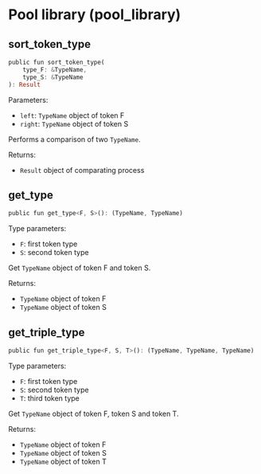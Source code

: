 # Pool library (pool_library)

## sort_token_type

```rust
public fun sort_token_type(
    type_F: &TypeName,
    type_S: &TypeName
): Result
```

Parameters:

-   `left`: `TypeName` object of token F
-   `right`: `TypeName` object of token S

Performs a comparison of two `TypeName`.

Returns:

-   `Result` object of comparating process

## get_type

```rust
public fun get_type<F, S>(): (TypeName, TypeName)
```

Type parameters:

-   `F`: first token type
-   `S`: second token type

Get `TypeName` object of token F and token S.

Returns:

-   `TypeName` object of token F
-   `TypeName` object of token S

## get_triple_type

```rust
public fun get_triple_type<F, S, T>(): (TypeName, TypeName, TypeName)
```

Type parameters:

-   `F`: first token type
-   `S`: second token type
-   `T`: third token type

Get `TypeName` object of token F, token S and token T.

Returns:

-   `TypeName` object of token F
-   `TypeName` object of token S
-   `TypeName` object of token T